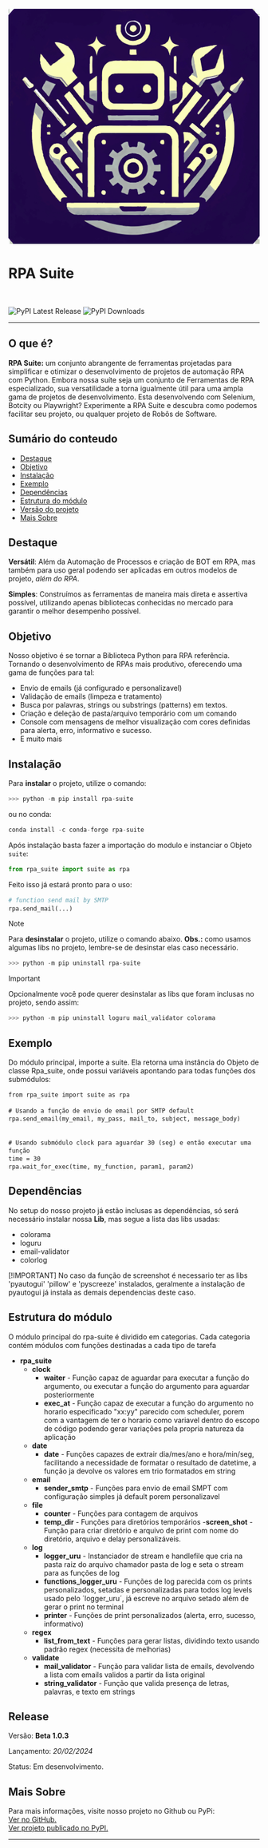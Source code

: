![RPA Suite](https://raw.githubusercontent.com/CamiloCCarvalho/rpa_suite/3e1ccd0acad654916466f03c2b8f166dc8d360d4/logo-rpa-suite.svg)


<h1 align="left">
    RPA Suite
</h1>
<br>

![PyPI Latest Release](https://img.shields.io/pypi/v/rpa-suite.svg)
![PyPI Downloads](https://img.shields.io/pypi/dm/rpa-suite.svg?label=PyPI%20downloads)

-----------------

## O que é?
**RPA Suite:** um conjunto abrangente de ferramentas projetadas para simplificar e otimizar o desenvolvimento de projetos de automação RPA com Python. Embora nossa suíte seja um conjunto de Ferramentas de RPA especializado, sua versatilidade a torna igualmente útil para uma ampla gama de projetos de desenvolvimento. Esta desenvolvendo com Selenium, Botcity ou Playwright? Experimente a RPA Suite e descubra como podemos facilitar seu projeto, ou qualquer projeto de Robôs de Software.

## Sumário do conteudo

- [Destaque](#destaque)
- [Objetivo](#objetivo)
- [Instalação](#instalação)
- [Exemplo](#exemplo)
- [Dependências](#dependências)
- [Estrutura do módulo](#estrutura-do-módulo)
- [Versão do projeto](#versão-do-projeto)
- [Mais Sobre](#mais-sobre)

## Destaque

**Versátil**: Além da Automação de Processos e criação de BOT em RPA, mas também para uso geral podendo  ser aplicadas em outros modelos de projeto, *além do RPA*.

**Simples**: Construímos as ferramentas de maneira mais direta e assertiva possível, utilizando apenas bibliotecas conhecidas no mercado para garantir o melhor desempenho possível.

## Objetivo

Nosso objetivo é se tornar a Biblioteca Python para RPA referência. Tornando o desenvolvimento de RPAs mais produtivo, oferecendo uma gama de funções para tal:

- Envio de emails (já configurado e personalizavel)
- Validação de emails (limpeza e tratamento)
- Busca por palavras, strings ou substrings (patterns) em textos.
- Criação e deleção de pasta/arquivo temporário com um comando
- Console com mensagens de melhor visualização com cores definidas para alerta, erro, informativo e sucesso.
- E muito mais

## Instalação
Para **instalar** o projeto, utilize o comando:

~~~python
>>> python -m pip install rpa-suite
~~~
ou no conda:
~~~python
conda install -c conda-forge rpa-suite
~~~

Após instalação basta fazer a importação do modulo e instanciar o Objeto ``suite``:
~~~~python
from rpa_suite import suite as rpa
~~~~

Feito isso já estará pronto para o uso:
~~~~python
# function send mail by SMTP 
rpa.send_mail(...)
~~~~

>[!NOTE]
>
>Para **desinstalar** o projeto, utilize o comando abaixo.
>**Obs.:** como usamos algumas libs no projeto, lembre-se de desinstar elas caso necessário.

~~~~python
>>> python -m pip uninstall rpa-suite
~~~~

>[!IMPORTANT]
>
>Opcionalmente você pode querer desinstalar as libs que foram inclusas no projeto, sendo assim:

~~~~python
>>> python -m pip uninstall loguru mail_validator colorama
~~~~


## Exemplo
Do módulo principal, importe a suite. Ela retorna uma instância do Objeto de classe Rpa_suite, onde possui variáveis apontando para todas funções dos submódulos:

    from rpa_suite import suite as rpa

    # Usando a função de envio de email por SMTP default
    rpa.send_email(my_email, my_pass, mail_to, subject, message_body)


    # Usando submódulo clock para aguardar 30 (seg) e então executar uma função
    time = 30
    rpa.wait_for_exec(time, my_function, param1, param2)


## Dependências
No setup do nosso projeto já estão inclusas as dependências, só será necessário instalar nossa **Lib**, mas segue a lista das libs usadas:
- colorama
- loguru
- email-validator
- colorlog

[!IMPORTANT]
No caso da função de screenshot é necessario ter as libs 'pyautogui' 'pillow' e 'pyscreeze' instalados, geralmente a instalação de pyautogui já instala as demais dependencias deste caso.
  
## Estrutura do módulo
O módulo principal do rpa-suite é dividido em categorias. Cada categoria contém módulos com funções destinadas a cada tipo de tarefa
- **rpa_suite**
    - **clock**
        - **waiter** - Função capaz de aguardar para executar a função do argumento, ou executar a função do argumento para aguardar posteriormente
        - **exec_at** - Função capaz de executar a função do argumento no horario especificado "xx:yy" parecido com scheduler, porem com a vantagem de ter o horario como variavel dentro do escopo de código podendo gerar variações pela propria natureza da aplicação
    - **date**
        - **date** - Funções capazes de extrair dia/mes/ano e hora/min/seg, facilitando a necessidade de formatar o resultado de datetime, a função ja devolve os valores em trio formatados em string
    - **email**
        - **sender_smtp** - Funções para envio de email SMPT com configuração simples já default porem personalizavel
    - **file**
        - **counter** - Funções para contagem de arquivos
        - **temp_dir** - Funções para diretórios temporários
        -**screen_shot** -  Função para criar diretório e arquivo de print com nome do diretório, arquivo e delay personalizáveis.
    - **log**
        - **logger_uru** - Instanciador de stream e handlefile que cria na pasta raiz do arquivo chamador pasta de log e seta o stream para as funções de log
        - **functions_logger_uru** - Funções de log parecida com os prints personalizados, setadas e personalizadas para todos log levels usado pelo ´logger_uru´, já escreve no arquivo setado além de gerar o print no terminal
        - **printer** - Funções de print personalizados (alerta, erro, sucesso, informativo)
    - **regex**
        - **list_from_text** - Funções para gerar listas, dividindo texto usando padrão regex (necessita de melhorias)
    - **validate**
        - **mail_validator** - Função para validar lista de emails, devolvendo a lista com emails validos a partir da lista original 
        - **string_validator** - Função que valida presença de letras, palavras, e texto em strings

## Release
Versão: **Beta 1.0.3**

Lançamento: *20/02/2024*

Status: Em desenvolvimento.


## Mais Sobre

Para mais informações, visite nosso projeto no Github ou PyPi:
<br>
<a href='https://github.com/CamiloCCarvalho/rpa_suite' target='_blank'>
    Ver no GitHub.
</a>
<br>
<a href='https://pypi.org/project/rpa-suite/' target='_blank'>
    Ver projeto publicado no PyPI.
</a>

<hr>
